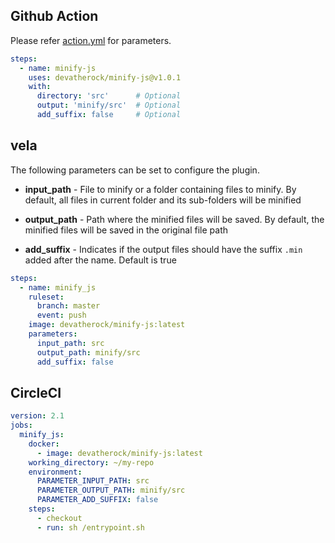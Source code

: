 ## Github Action
Please refer [action.yml](action.yml) for parameters.

```yaml
steps:
  - name: minify-js
    uses: devatherock/minify-js@v1.0.1
    with:
      directory: 'src'      # Optional
      output: 'minify/src'  # Optional
      add_suffix: false     # Optional
```

## vela
The following parameters can be set to configure the plugin.

* **input_path** - File to minify or a folder containing files to minify. By default, all files in current folder and 
  its sub-folders will be minified
  
* **output_path** - Path where the minified files will be saved. By default, the minified files will be saved in the 
  original file path
  
* **add_suffix** - Indicates if the output files should have the suffix `.min` added after the name. Default is true

```yaml
steps:
  - name: minify_js
    ruleset:
      branch: master
      event: push
    image: devatherock/minify-js:latest
    parameters:
      input_path: src
      output_path: minify/src
      add_suffix: false
```

## CircleCI

```yaml
version: 2.1
jobs:
  minify_js:
    docker:
      - image: devatherock/minify-js:latest
    working_directory: ~/my-repo
    environment:
      PARAMETER_INPUT_PATH: src
      PARAMETER_OUTPUT_PATH: minify/src
      PARAMETER_ADD_SUFFIX: false
    steps:
      - checkout
      - run: sh /entrypoint.sh
```